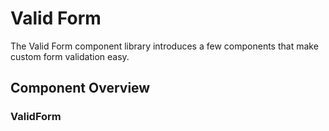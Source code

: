 # Valid Form

The Valid Form component library introduces a few components that make custom form validation easy.

## Component Overview

### ValidForm

